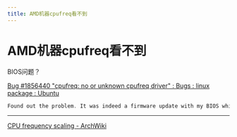 ```yaml
---
title: AMD机器cpufreq看不到
---
```


# AMD机器cpufreq看不到

BIOS问题？

[Bug #1856440 "cpufreq: no or unknown cpufreq driver" : Bugs : linux package : Ubuntu](https://bugs.launchpad.net/ubuntu/+source/linux/+bug/1856440)

```cpp
Found out the problem. It was indeed a firmware update with my BIOS which disabled a power-on-demand item in the ACPI. Closing this.
```

---

[CPU frequency scaling - ArchWiki](AMD%E6%9C%BA%E5%99%A8cpufreq%E7%9C%8B%E4%B8%8D%E5%88%B0/CPU%20frequency%20scaling%20-%20ArchWiki.md)